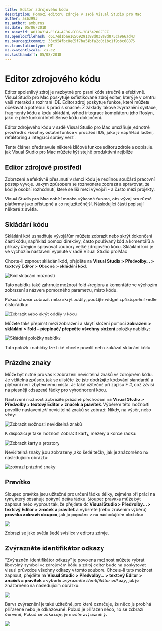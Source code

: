 ```yaml
---
title: Editor zdrojového kódu
description: Pomocí editoru zdroje v sadě Visual Studio pro Mac
author: asb3993
ms.author: amburns
ms.date: 05/06/2018
ms.assetid: A018A314-C1C4-4F36-BCB6-2D434208FCFE
ms.openlocfilehash: c617ed1bae10569291b88d038e8d875ca966ad43
ms.sourcegitcommit: 33c954fbc8e05f7ba54bfa2c0d1bc1f9bbc68876
ms.translationtype: HT
ms.contentlocale: cs-CZ
ms.lasthandoff: 05/08/2018
---
```

# <a name="source-editor"></a>Editor zdrojového kódu

Editor spolehlivý zdroj je nezbytné pro psaní kódu stručně a efektivně. Visual Studio pro Mac poskytuje sofistikované zdroj editor, který je v centru vaši interakci s rozhraní IDE. Editor zdroj poskytuje funkce, které můžete očekávat a potřebují k práci s snadné: Z základy takové zvýraznění syntaxe, fragmenty kódu a kódu skládání, výhod integrace kompilátoru jeho Roslyn, jako je plně funkční IntelliSense kódu dokončení.

Editor zdrojového kódu v sadě Visual Studio pro Mac umožňuje jednotné prostředí s všechny ostatní funkce v prostředí IDE, jako je například ladění, refaktoring a integraci správy verzí.

Tento článek představuje některé klíčové funkce editoru zdroje a popisuje, jak Visual Studio pro Mac můžete být stejně produktivní nejblíže.

## <a name="the-source-editor-experience"></a>Editor zdrojové prostředí

Zobrazení a efektivně přesunutí v rámci kódu je nedílnou součástí pracovní postup vývoje. Jakým způsobem se rozhodnete zobrazit a spravovat, že kód je osobní rozhodnutí, které se liší mezi vývojáři - a často mezi projekty.

Visual Studio pro Mac nabízí mnoho výkonné funkce, aby vývoj pro různé platformy jako přístupné a co nejužitečnější. Následující části popisují některé z světla.


## <a name="code-folding"></a>Skládání kódu

Skládání kód usnadňuje vývojářům můžete zobrazit nebo skrýt dokončení části kódu, například pomocí direktivy, často používaný kód a komentářů a příkazy #region spravovat soubory velké zdrojového kódu. Skládání kód je ve výchozím nastavení vypnuté v sadě Visual Studio pro Mac

Chcete-li zapnout skládání kód, přejděte na **Visual Studio > Předvolby... > textový Editor > Obecné > skládání kód**:

![Kód skládání možnosti](media/source-editor-image1.png)

Tato nabídka také zahrnuje možnost fold #regions a komentáře ve výchozím zobrazení s názvem pomocného parametru, místo kódu.

Pokud chcete zobrazit nebo skrýt oddíly, použijte widget zpřístupnění vedle číslo řádku:

 ![Zobrazit nebo skrýt oddíly v kódu](media/source-editor-image2.png)

Můžete také přepínat mezi zobrazení a skrytí složení pomocí **zobrazení > skládání > Fold – přepínač / přepněte všechny složení** položky nabídky:

 ![Skládání položky nabídky](media/source-editor-image19.png)

Tuto položku nabídky lze také chcete povolit nebo zakázat skládání kódu.

## <a name="white-space"></a>Prázdné znaky

Může být nutné pro vás k zobrazení neviditelná znaků ve zdrojovém kódu. Je viditelná způsob, jak se ujistěte, že jste dodržujte kódování standardů a plýtvání není zbytečnému místa. Je také užitečné při zápisu F #, což závisí na přesněji odsazené řádky pro vyhodnocení kódu.

Nastavení možností zobrazíte prázdné přechodem na **Visual Studio > Předvolby > textový Editor > značek a pravítek**. Výběrem této možnosti povolíte nastavení _při_ neviditelná znaků se zobrazí: Nikdy, na výběr, nebo vždy:

 ![Zobrazit možnosti neviditelná znaků](media/source-editor-image3.png)

K dispozici je také možnost Zobrazit karty, mezery a konce řádků:

 ![Zobrazit karty a prostory](media/source-editor-image4.png)

 Neviditelná znaky jsou zobrazeny jako šedé tečky, jak je znázorněno na následujícím obrázku:

 ![zobrazí prázdné znaky](media/source-editor-image22.png)


## <a name="ruler"></a>Pravítko

Sloupec pravítka jsou užitečné pro určení řádku délky, zejména při práci na tým, který obsahuje pokynů délka řádku. Sloupec pravítka může být zapnout nebo vypnout tak, že přejdete do **Visual Studio > Předvolby... > textový Editor > značek a pravítek** a vyberete (nebo zrušením výběru) **pravítka zobrazit sloupec**, jak je popsáno v na následujícím obrázku:

 ![](media/source-editor-image5.png)

 Zobrazí se jako světla šedé svislice v editoru zdroje.


## <a name="highlight-identifier-references"></a>Zvýrazněte identifikátor odkazy

"Zvýraznění identifikátor odkazy" je povolena možnost můžete vybrat libovolný symbol ve zdrojovém kódu a zdroj editor bude na poskytovat visual průvodce všechny odkazy v tomto souboru. Chcete-li tuto možnost zapnout, přejděte na **Visual Studio > Předvolby... > textový Editor > značek a pravítek** a vyberte _zvýrazněte identifikátor odkazy_, jak je znázorněno na následujícím obrázku:

![](media/source-editor-image6.png)

Barva zvýraznění je také užitečné, pro které označuje, že něco je probíhá přiřazené nebo je odkazované. Pokud je přiřazen něco, ho se zobrazí červeně; Pokud se odkazuje, je modře zvýrazněný:

![](media/source-editor-image7.png)




